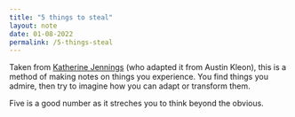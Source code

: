 ```yaml
---
title: "5 things to steal"
layout: note
date: 01-08-2022
permalink: /5-things-steal
---
```


Taken from <a href="https://tanaudel.wordpress.com/2020/05/25/five-things-to-steal-through-the-woods/" >Katherine Jennings</a> (who adapted it from Austin Kleon), this is a method of making notes on things you experience. You find  things you admire, then try to imagine how you can adapt or transform them. 

Five is a good number as it streches you to think beyond the obvious. 
